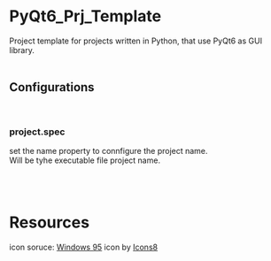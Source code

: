 # PyQt6_Prj_Template

Project template for projects written in Python, that use PyQt6 as GUI library.
<br><br>

## Configurations
<br>

### project.spec

set the name property to connfigure the project name.<br>
Will be tyhe executable file project name.

<br><br>

# Resources
icon soruce: <a target="_blank" href="https://icons8.com/icon/wG9MSO7XoMy2/windows-95">Windows 95</a> icon by <a target="_blank" href="https://icons8.com">Icons8</a>

